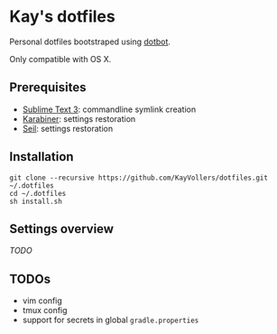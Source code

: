 # Kay's dotfiles

Personal dotfiles bootstraped using [dotbot](https://github.com/anishathalye/dotbot).

Only compatible with OS X.

## Prerequisites

* [Sublime Text 3](http://www.sublimetext.com/3): commandline symlink creation
* [Karabiner](https://pqrs.org/osx/karabiner/): settings restoration
* [Seil](https://pqrs.org/osx/karabiner/seil.html.en): settings restoration

## Installation

    git clone --recursive https://github.com/KayVollers/dotfiles.git ~/.dotfiles
    cd ~/.dotfiles
    sh install.sh

## Settings overview

*TODO*

## TODOs

* vim config
* tmux config
* support for secrets in global `gradle.properties`
